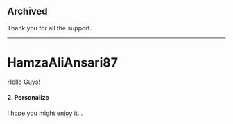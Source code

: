## Archived

Thank you for all the support.

---

# HamzaAliAnsari87

Hello Guys!


#### 2. Personalize

I hope you might enjoy it...


